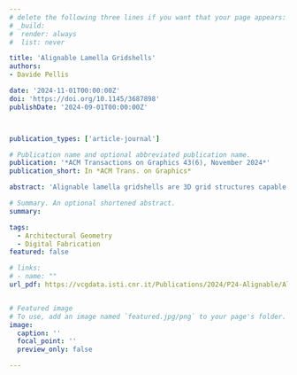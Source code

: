 ```yaml
---
# delete the following three lines if you want that your page appears:
# _build:
#  render: always
#  list: never

title: 'Alignable Lamella Gridshells'
authors:
- Davide Pellis

date: '2024-11-01T00:00:00Z'
doi: 'https://doi.org/10.1145/3687898'
publishDate: '2024-09-01T00:00:00Z'



publication_types: ['article-journal']

# Publication name and optional abbreviated publication name.
publication: '*ACM Transactions on Graphics 43(6), November 2024*'
publication_short: In *ACM Trans. on Graphics*

abstract: 'Alignable lamella gridshells are 3D grid structures capable of collapsing into a planar strip. This feature significantly simplifies on-site assembly and also ensures compactness for efficient transport and storage. However, designing these structures still remains a challenge. This paper tackles the inverse design problem of alignable lamella gridshells leveraging concepts from differential geometry and Cartan’s theory of moving frames. The study unveils that geodesic alignable gridshells, where lamellae are disposed tangentially to the surface, are limited to forming shapes isometric to surfaces of revolution. Furthermore, it demonstrates that alignable gridshells with lamellae arranged orthogonally to a surface can be realized only on a specific class of surfaces that meet a particular curvature condition along their principal curvature lines. Finally, drawing on these theoretical findings, this work introduces novel computational tools tailored for the design of these structures.'

# Summary. An optional shortened abstract.
summary: 

tags:
  - Architectural Geometry
  - Digital Fabrication
featured: false

# links:
# - name: ""
url_pdf: https://vcgdata.isti.cnr.it/Publications/2024/P24-Alignable/Alignable_lamella_gridshells_p.pdf


# Featured image
# To use, add an image named `featured.jpg/png` to your page's folder.
image:
  caption: ''
  focal_point: ''
  preview_only: false

---
```

